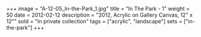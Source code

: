 +++
image = "A-12-05_In-the-Park_1.jpg"
title = "In The Park - 1"
weight = 50
date = 2012-02-12
description = "2012, Acrylic on Gallery Canvas, 12\" x 12\""
sold = "In private collection"
tags = ["acrylic", "landscape"]
sets = ["in-the-park"]
+++
